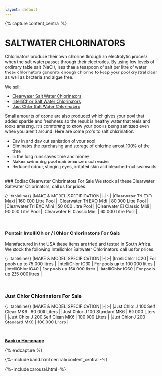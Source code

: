 ```yaml
---
layout: default
---
```


{% capture content_central %}

# SALTWATER CHLORINATORS
Chlorinators produce their own chlorine through an electrolytic process when the salt water passes through their electrodes. By using low levels of ordinary table salt (NaCl), less than a teaspoon of salt per litre of water these chlorinators generate enough chlorine to keep your pool crystral clear as well as bacteria and algae free. 

We sell:
* <a class="nav-link" href="#Clearwater">Clearwater Salt Water Chlorinators</a>
* <a class="nav-link" href="#IntelliChlor">IntelliChlor Salt Water Chlorinators</a>
* <a class="nav-link" href="#JustChlor">Just Chlor Salt Water Chlorinators</a>

Small amounts of ozone are also produced which gives your pool that added sparkle and freshness so the result is healthy water that feels and looks amazing. It's comforting to know your pool is being sanitized even when you aren’t around. Here are some pro's to salt chlorination.

* Day in and day out sanitation of your pool
* Eliminates the purchasing and storage of chlorine amost 100% of the time
* In the long runs saves time and money
* Makes swimming pool maintenance much easier
* Reduced odour, stinging eyes, irritated skin and bleached-out swimsuits

<br>

<a name="Clearwater"/>
### Zodiac Clearwater Chlorinators For Sale
We stock all these Clearwater Saltwater Chlorinators, call us for prices.

{: .tablelines}
|MAKE & MODEL|SPECIFICATION|
|-|:-| 
|Clearwater Tri EXO Maxi     | 160 000 Litre Pool |
|Clearwater Tri EXO Midi     | 80 000 Litre Pool  |
|Clearwater Tri EXO Mini     | 50 000 Litre Pool  |
|Clearwater Ei Classic Midi | 90 000 Litre Pool  |
|Clearwater Ei Classic Mini | 60 000 Litre Pool  |

<br>

<a name="IntelliChlor"/>

### Pentair IntelliChlor /  iChlor Chlorinators For Sale
Manufactured in the USA these items are tried and tested in South Africa. We stock the following Intellichlor Saltwater Chlorinators, call us for prices.

{: .tablelines}
|MAKE & MODEL|SPECIFICATION|
|-|:-| 
|IntelliChlor IC20 | For pools up to 75 000 litres |
|IntelliChlor IC30 | For pools up to 100 000 litres |
|IntelliChlor IC40 | For pools up 150 000 litres   |
|IntelliChlor IC60 | For pools up 225 000 litres   |

<br>

<a name="JustChlor"/> 

### Just Chlor Chlorinators For Sale

{: .tablelines}
|MAKE & MODEL|SPECIFICATION|
|-|:-| 
|Just Chlor J 100 Self Clean MK6 | 60 000 Liters  |
|Just Chlor J 100 Standard MK6 | 60 000 Liters  |
|Just Chlor J 200 Self Clean MK6 | 100 000 Liters |
|Just Chlor J 200 Standard MK6 | 100 000 Liters |

<br>

**[Back to Homepage](./)**

{% endcapture %}

{%- include band.html central=content_central -%}

{%- include carousel.html -%}



